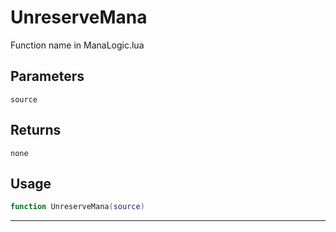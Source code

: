 # UnreserveMana
Function name in ManaLogic.lua
## Parameters
`source`
## Returns
`none`
## Usage
```lua
function UnreserveMana(source)
```
---

